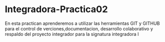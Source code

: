 # Integradora-Practica02

En esta practican aprenderemos a utilizar las herramientas GIT y GITHUB para el control de verciones,documentacion, desarrollo colaborativo y respaldo del proyecto integrador para la signatura integradora I
